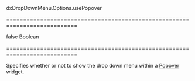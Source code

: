 <!--id-->dxDropDownMenu.Options.usePopover<!--/id-->
===========================================================================
<!--default-->false<!--/default-->
<!--type-->Boolean<!--/type-->
===========================================================================

<!--shortDescription-->
Specifies whether or not to show the drop down menu within a [Popover](/Documentation/ApiReference/UI_Widgets/dxPopover/) widget.
<!--/shortDescription-->

<!--fullDescription-->

<!--/fullDescription-->